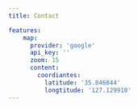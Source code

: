 ```yaml
---
title: Contact

features:
    map:
      provider: 'google'
      api_key: ''
      zoom: 15
      content:
        coordiantes:
          latitude: '35.846844'
          longtitude: '127.129918'
---
```

